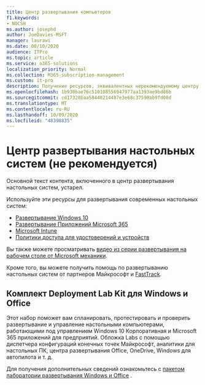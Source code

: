 ```yaml
---
title: Центр развертывания компьютеров
f1.keywords:
- NOCSH
ms.author: josephd
author: JoeDavies-MSFT
manager: laurawi
ms.date: 08/10/2020
audience: ITPro
ms.topic: article
ms.service: o365-solutions
localization_priority: Normal
ms.collection: M365-subscription-management
ms.custom: it-pro
description: Получение ресурсов, эквивалентных нерекомендуемому центру развертывания настольных систем.
ms.openlocfilehash: 1b930bae76c510108556947977aa1393ae9bd86b
ms.sourcegitcommit: cd17328baa58448214487e3e68c37590ab9fd08d
ms.translationtype: MT
ms.contentlocale: ru-RU
ms.lasthandoff: 10/09/2020
ms.locfileid: "48398835"
---
```

# <a name="desktop-deployment-center-deprecated"></a>Центр развертывания настольных систем (не рекомендуется)

Основной текст контента, включенного в центр развертывания настольных систем, устарел. 

Используйте эти ресурсы для развертывания современных настольных систем:

- [Развертывание Windows 10](https://docs.microsoft.com/windows/deployment/)
- [Развертывание Приложений Microsoft 365](https://docs.microsoft.com/deployoffice/deployment-guide-microsoft-365-apps)
- [Microsoft Intune](https://docs.microsoft.com/mem/intune/fundamentals/planning-guide)
- [Политики доступа для удостоверений и устройств](../security/office-365-security/microsoft-365-policies-configurations.md)

Вы также можете просматривать [видео из серии развертывания на рабочем столе от Microsoft механики](https://www.aka.ms/watchhowtoshift).

Кроме того, вы можете получить помощь по развертыванию настольных систем от партнеров Майкрософт и [FastTrack](https://www.microsoft.com/fasttrack/microsoft-365).

## <a name="windows-and-office-deployment-lab-kit"></a>Комплект Deployment Lab Kit для Windows и Office

Этот набор поможет вам спланировать, протестировать и проверить развертывание и управление настольными компьютерами, работающими под управлением Windows 10 Корпоративная и Microsoft 365 приложений для предприятий. Обложка Labs с помощью диспетчера конфигураций конечных точек Майкрософт, аналитики для настольных ПК, центра развертывания Office, OneDrive, Windows для автопилота и т. д.

Для получения дополнительных сведений ознакомьтесь с [пакетом лаборатории развертывания Windows и Office](modern-desktop-deployment-and-management-lab.md) .
